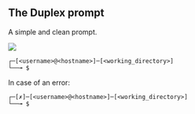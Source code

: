 ## The Duplex prompt
A simple and clean prompt.

![](https://i.imgur.com/fVjODmE.png)

```
┌─[<username>@<hostname>]─[<working_directory>]
└──╼ $
```
In case of an error:
```
┌─[✗]─[<username>@<hostname>]─[<working_directory>]
└──╼ $ 
```
